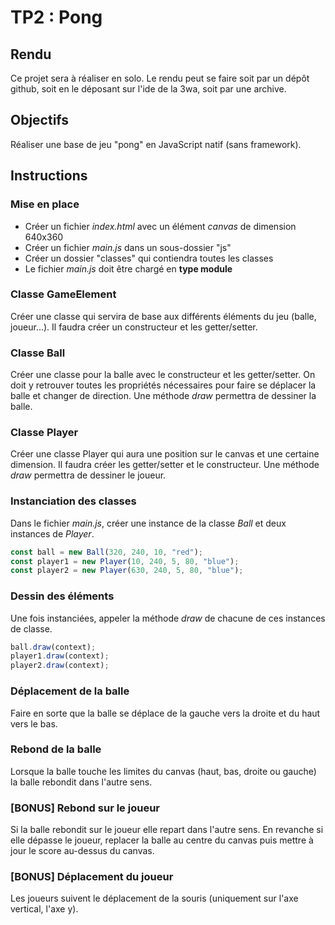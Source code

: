 # TP2 : Pong

## Rendu

Ce projet sera à réaliser en solo. Le rendu peut se faire soit par un dépôt github, soit en le déposant sur l'ide de la 3wa, soit par une archive.

## Objectifs

Réaliser une base de jeu "pong" en JavaScript natif (sans framework).

## Instructions

### Mise en place

* Créer un fichier *index.html* avec un élément *canvas* de dimension 640x360
* Créer un fichier *main.js* dans un sous-dossier "js"
* Créer un dossier "classes" qui contiendra toutes les classes
* Le fichier *main.js* doit être chargé en **type module**

### Classe GameElement

Créer une classe qui servira de base aux différents éléments du jeu (balle, joueur...). Il faudra créer un constructeur et les getter/setter.

### Classe Ball

Créer une classe pour la balle avec le constructeur et les getter/setter. On doit y retrouver toutes les propriétés nécessaires pour faire se déplacer la balle et changer de direction. Une méthode *draw* permettra de dessiner la balle.

### Classe Player

Créer une classe Player qui aura une position sur le canvas et une certaine dimension. Il faudra créer les getter/setter et le constructeur. Une méthode *draw* permettra de dessiner le joueur.

### Instanciation des classes

Dans le fichier *main.js*, créer une instance de la classe *Ball* et deux instances de *Player*.

```javascript
const ball = new Ball(320, 240, 10, "red");
const player1 = new Player(10, 240, 5, 80, "blue");
const player2 = new Player(630, 240, 5, 80, "blue");
```

### Dessin des éléments

Une fois instanciées, appeler la méthode *draw* de chacune de ces instances de classe.

```javascript
ball.draw(context);
player1.draw(context);
player2.draw(context);
```

### Déplacement de la balle

Faire en sorte que la balle se déplace de la gauche vers la droite et du haut vers le bas.

### Rebond de la balle

Lorsque la balle touche les limites du canvas (haut, bas, droite ou gauche) la balle rebondit dans l'autre sens.

### [BONUS] Rebond sur le joueur

Si la balle rebondit sur le joueur elle repart dans l'autre sens. En revanche si elle dépasse le joueur, replacer la balle au centre du canvas puis mettre à jour le score au-dessus du canvas.

### [BONUS] Déplacement du joueur

Les joueurs suivent le déplacement de la souris (uniquement sur l'axe vertical, l'axe y).
